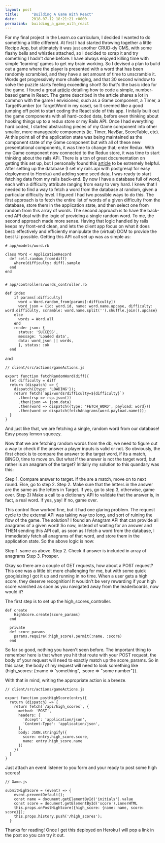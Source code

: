```yaml
---
layout: post
title:      "Building A Game With React"
date:       2018-07-12 18:21:21 +0000
permalink:  building_a_game_with_react
---
```



For my final project in the Learn.co curriculum, I decided I wanted to do something a little different. At first I had started throwing together a  little Recipe App, but ultimately it was just another CRUD-dy CMS, with some flashy bells and whistles attached, so I decided to scrap it and try something I hadn't done before. I have always enjoyed killing time with simple 'learning' games to get my brain working. So I devised a plan to build out a game where the player is presented with a word that has been randomly scrambled, and they have a set amount of time to unscramble it. Words get progressively more challenging, and that 30 second window to solve the puzzle starts feeling exceeding short! So that's the basic idea for the game. 
I found a great [article](https://medium.freecodecamp.org/do-you-want-to-learn-more-about-react-lets-build-and-then-play-a-game-218e0da5be44) detailing how to code a simple, number-based game in React. The game described in the article shares a lot in common with the game I envisioned, such as a Game component, a Timer, a TargetNumber (or TargetWord in my case), so It seemed like a good jumping off point to start coding the React side of this app. I initally built out the game components with all hard-coded data, before even thinking about hooking things up to a redux store or my Rails API. Once I had everything hard coded, I started abstracting pieces of my Game component into other smaller, more manageable components (ie. Timer, NavBar, ScoreTable, etc). At this point all of the application state was being maintained as the component state of my Game component but with all of these new presentational components, it was time to change that; enter Redux. With my Game component now connected to the Redux store, it was time to start thinking about the rails API. There is a ton of great documentation on getting this set up, but I personally found this [article](https://medium.com/superhighfives/a-top-shelf-web-stack-rails-5-api-activeadmin-create-react-app-de5481b7ec0b) to be extremely helpful.  After setting up the database (I set my rails api with postgresql for easy deployment to Heroku) and adding some seed data, I was ready to start fetching data from my rails back-end.
By now I have a database full of word, each with a difficulty attribute ranging from easy to very hard. I knew that I needed to find a way to fetch a word from the database at random, given a particular difficulty level. I figured I had two possible ways to do this. The first approach is to fetch the entire list of words of a given difficulty from the database, store them in the application state, and then select one from random from this array of words. The second approach is to have the back-end API deal with the logic of providing a single random word. To me, the second approach made more sense. Having that logic handled by rails keeps my front-end clean, and lets the client app focus on what it does best: effectively and efficiently manipulate the (virtual) DOM to provide the best UI possible. Getting this API call set up was as simple as:

```
# app/models/word.rb

class Word < ApplicationRecord
  def self.random_from(diff)
    where(difficulty: diff).sample
  end
end


# app/controllers/words_controller.rb

def index
    if params[:difficulty]
      word = Word.random_from(params[:difficulty])
      word_json = {id: word.id, name: word.name.upcase, difficulty: word.difficulty, scramble: word.name.split('').shuffle.join().upcase}
    else
      words = Word.all
    end
    render json: {
      status: 'SUCCESS',
      message: 'Loaded data',
      data: word_json || words,
      }, status: :ok
  end
```
and
```
// client/src/actions/gameActions.js

export function fetchRandomWord(diff){
  let difficulty = diff
  return (dispatch) => {
    dispatch({type: 'LOADING'});
    return fetch(`api/words?difficulty=${difficulty}`)
      .then(rsp => rsp.json())
      .then(json => json.data)
      .then(word => dispatch({type: 'FETCH_WORD', payload: word}))
      .then(word => dispatch(fetchAnagrams(word.payload.name)));
  }
}
```

And just like that, we are fetching a single, random word from our database! Easy peasy lemon squeezy.

Now that we are fetching random words from the db, we need to figure out a way to check if the answer a player inputs is valid or not. So obviously, the first check is to compare the answer to the target word, if its a match, BINGO, time to move on. But what if the answer is not the target word, but rather is an anagram of the target? Initially my solution to this quandary was this:

Step 1. Compare answer to target. If the are a match, move on to next round. Else, go to step 2.
Step 2. Make sure that the letters in the answer are the same as the letters in Target. If yes, go to step 3, otherwise, game over.
Step 3) Make a call to a dictionary API to validate that the answer is, in fact, a real word. If yes, yay! If no, game over.

This control flow worked fine, but it had one glaring problem. The request cycle to the external API was taking way too long, and sort of ruining the flow of the game. The solution? I found an Anagram API that can provide all anagrams of a given word! So now, instead of waiting for an answer and THEN sending this API call, as soon as I fetch a word from the database, I immediately fetch all anagrams of that word, and store them in the application state. So the above logic is now:

Step 1. same as above.
Step 2. Check if answer is included in array of anagrams
Step 3. Prosper.

Okay so there are a couple of GET requests, how about a POST request? This one was a little bit more challenging for me, but with some quick googleizing I got it up and running in no time. When a user gets a high score, they deserve recognition! It wouldn't be very rewarding if your high score vanished as soon as you navigated away from the leaderboards, now would it? 

The first step is to set up the high_scores_controller. 
```
def create
    HighScore.create(score_params)
  end

  private
  def score_params
    params.require(:high_score).permit(:name, :score)
  end
```
So far so good, nothing you haven't seen before. The important thing to remember here is that when you hit that route with your POST request, the body of your request will need to exactly match up the score_params. So in this case, the body of my request will need to look something like {high_scores: {:name => 'something", :score => "some number"}}.

With that in mind, writing the appropriate action is a breeze.

```
// client/src/actions/gameActions.js

export function postHighScore(entry){
  return (dispatch) => {
    return fetch(`/api/high_scores`, {
      method: 'POST',
      headers: {
        'Accept': 'application/json',
        'Content-Type': 'application/json',
      },
      body: JSON.stringify({
        score: entry.high_score.score,
        name: entry.high_score.name
      })
    })
  }
}
```

Just attach an event listener to you form and your ready to post some high scores!
```
// Game.js

submitHighScore = (event) => {
    event.preventDefault();
    const name = document.getElementById('initials').value
    const score = document.getElementById('score').innerHTML
    this.props.onPostHighScore({high_score: {name: name, score: score}});
    this.props.history.push('/high_scores');
  }
```


Thanks for reading! Once I get this deployed on Heroku I will pop a link in the post so you can try it out.
